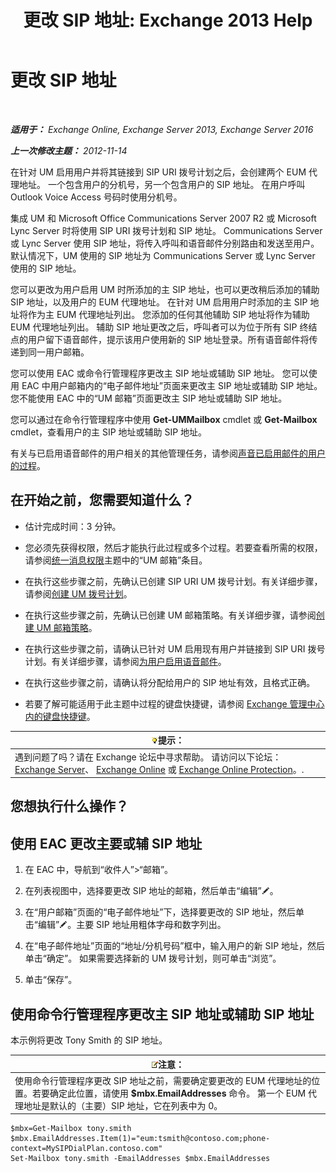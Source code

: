 ﻿---
title: '更改 SIP 地址: Exchange 2013 Help'
TOCTitle: 更改 SIP 地址
ms:assetid: 33f4f464-9baa-48af-bf5e-a0d55bb45f60
ms:mtpsurl: https://technet.microsoft.com/zh-cn/library/Dd335189(v=EXCHG.150)
ms:contentKeyID: 50556549
ms.date: 01/11/2018
mtps_version: v=EXCHG.150
ms.translationtype: HT
---

# 更改 SIP 地址

 

_**适用于：** Exchange Online, Exchange Server 2013, Exchange Server 2016_

_**上一次修改主题：** 2012-11-14_

在针对 UM 启用用户并将其链接到 SIP URI 拨号计划之后，会创建两个 EUM 代理地址。 一个包含用户的分机号，另一个包含用户的 SIP 地址。 在用户呼叫 Outlook Voice Access 号码时使用分机号。

集成 UM 和 Microsoft Office Communications Server 2007 R2 或 Microsoft Lync Server 时将使用 SIP URI 拨号计划和 SIP 地址。 Communications Server 或 Lync Server 使用 SIP 地址，将传入呼叫和语音邮件分别路由和发送至用户。 默认情况下，UM 使用的 SIP 地址为 Communications Server 或 Lync Server 使用的 SIP 地址。

您可以更改为用户启用 UM 时所添加的主 SIP 地址，也可以更改稍后添加的辅助 SIP 地址，以及用户的 EUM 代理地址。 在针对 UM 启用用户时添加的主 SIP 地址将作为主 EUM 代理地址列出。 您添加的任何其他辅助 SIP 地址将作为辅助 EUM 代理地址列出。 辅助 SIP 地址更改之后，呼叫者可以为位于所有 SIP 终结点的用户留下语音邮件，提示该用户使用新的 SIP 地址登录。所有语音邮件将传递到同一用户邮箱。

您可以使用 EAC 或命令行管理程序更改主 SIP 地址或辅助 SIP 地址。 您可以使用 EAC 中用户邮箱内的“电子邮件地址”页面来更改主 SIP 地址或辅助 SIP 地址。 您不能使用 EAC 中的“UM 邮箱”页面更改主 SIP 地址或辅助 SIP 地址。

您可以通过在命令行管理程序中使用 **Get-UMMailbox** cmdlet 或 **Get-Mailbox** cmdlet，查看用户的主 SIP 地址或辅助 SIP 地址。

有关与已启用语音邮件的用户相关的其他管理任务，请参阅[声音已启用邮件的用户的过程](voice-mail-enabled-user-procedures-exchange-2013-help.md)。

## 在开始之前，您需要知道什么？

  - 估计完成时间：3 分钟。

  - 您必须先获得权限，然后才能执行此过程或多个过程。若要查看所需的权限，请参阅[统一消息权限](unified-messaging-permissions-exchange-2013-help.md)主题中的“UM 邮箱”条目。

  - 在执行这些步骤之前，先确认已创建 SIP URI UM 拨号计划。有关详细步骤，请参阅[创建 UM 拨号计划](create-a-um-dial-plan-exchange-2013-help.md)。

  - 在执行这些步骤之前，先确认已创建 UM 邮箱策略。有关详细步骤，请参阅[创建 UM 邮箱策略](create-a-um-mailbox-policy-exchange-2013-help.md)。

  - 在执行这些步骤之前，请确认已针对 UM 启用现有用户并链接到 SIP URI 拨号计划。有关详细步骤，请参阅[为用户启用语音邮件](enable-a-user-for-voice-mail-exchange-2013-help.md)。

  - 在执行这些步骤之前，请确认将分配给用户的 SIP 地址有效，且格式正确。

  - 若要了解可能适用于此主题中过程的键盘快捷键，请参阅 [Exchange 管理中心内的键盘快捷键](keyboard-shortcuts-in-the-exchange-admin-center-exchange-online-protection-help.md)。

<table>
<thead>
<tr class="header">
<th><img src="images/Bb124558.tip(EXCHG.150).gif" title="提示" alt="提示" />提示：</th>
</tr>
</thead>
<tbody>
<tr class="odd">
<td>遇到问题了吗？请在 Exchange 论坛中寻求帮助。 请访问以下论坛：<a href="https://go.microsoft.com/fwlink/p/?linkid=60612">Exchange Server</a>、 <a href="https://go.microsoft.com/fwlink/p/?linkid=267542">Exchange Online</a> 或 <a href="https://go.microsoft.com/fwlink/p/?linkid=285351">Exchange Online Protection</a>。.</td>
</tr>
</tbody>
</table>


## 您想执行什么操作？

## 使用 EAC 更改主要或辅 SIP 地址

1.  在 EAC 中，导航到“收件人”\>“邮箱”。

2.  在列表视图中，选择要更改 SIP 地址的邮箱，然后单击“编辑”![编辑图标](images/Bb124582.6f53ccb2-1f13-4c02-bea0-30690e6ea71d(EXCHG.150).gif "编辑图标")。

3.  在“用户邮箱”页面的“电子邮件地址”下，选择要更改的 SIP 地址，然后单击“编辑”![编辑图标](images/Bb124582.6f53ccb2-1f13-4c02-bea0-30690e6ea71d(EXCHG.150).gif "编辑图标")。主要 SIP 地址用粗体字母和数字列出。

4.  在“电子邮件地址”页面的“地址/分机号码”框中，输入用户的新 SIP 地址，然后单击“确定”。 如果需要选择新的 UM 拨号计划，则可单击“浏览”。

5.  单击“保存”。

## 使用命令行管理程序更改主 SIP 地址或辅助 SIP 地址

本示例将更改 Tony Smith 的 SIP 地址。

<table>
<thead>
<tr class="header">
<th><img src="images/Bb124558.note(EXCHG.150).gif" title="注意" alt="注意" />注意：</th>
</tr>
</thead>
<tbody>
<tr class="odd">
<td>使用命令行管理程序更改 SIP 地址之前，需要确定要更改的 EUM 代理地址的位置。若要确定此位置，请使用 <strong>$mbx.EmailAddresses</strong> 命令。 第一个 EUM 代理地址是默认的（主要）SIP 地址，它在列表中为 0。</td>
</tr>
</tbody>
</table>


    $mbx=Get-Mailbox tony.smith
    $mbx.EmailAddresses.Item(1)="eum:tsmith@contoso.com;phone-context=MySIPDialPlan.contoso.com"
    Set-Mailbox tony.smith -EmailAddresses $mbx.EmailAddresses

